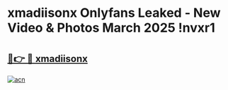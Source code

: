 # xmadiisonx Onlyfans Leaked - New Video & Photos March 2025 !nvxr1

# <h2><a href="https://iyaqe3.iuczelnia.edu.pl?title=xmadiisonx&ref=nvxr1">🔗👉 🔴 xmadiisonx</a></h2>

[![acn](https://github.com/user-attachments/assets/0f9c940e-d8b0-45ae-aac7-cd30a18b3e1c)](https://iyaqe3.iuczelnia.edu.pl?title=xmadiisonx&ref=nvxr1)

